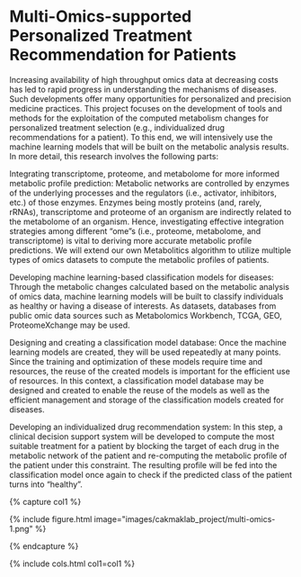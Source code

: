 ---
---

# Multi-Omics-supported Personalized Treatment Recommendation for Patients
Increasing availability of high throughput omics data at decreasing costs has led to rapid progress in understanding the mechanisms of diseases. Such developments offer many opportunities for personalized and precision medicine practices. This project focuses on the development of tools and methods for the exploitation of the computed metabolism changes for personalized treatment selection (e.g., individualized drug recommendations for a patient). To this end, we will intensively use the machine learning models that will be built on the metabolic analysis results. In more detail, this research involves the following parts:

Integrating transcriptome, proteome, and metabolome for more informed metabolic profile prediction: Metabolic networks are controlled by enzymes of the underlying processes and the regulators (i.e., activator, inhibitors, etc.) of those enzymes. Enzymes being mostly proteins (and, rarely, rRNAs), transcriptome and proteome of an organism are indirectly related to the metabolome of an organism. Hence, investigating effective integration strategies among different “ome”s (i.e., proteome, metabolome, and transcriptome) is vital to deriving more accurate metabolic profile predictions. We will extend our own Metabolitics algorithm to utilize multiple types of omics datasets to compute the metabolic profiles of patients.

Developing machine learning-based classification models for diseases: Through the metabolic changes calculated based on the metabolic analysis of omics data, machine learning models will be built to classify individuals as healthy or having a disease of interests. As datasets, databases from public omic data sources such as Metabolomics Workbench, TCGA, GEO, ProteomeXchange may be used.

Designing and creating a classification model database: Once the machine learning models are created, they will be used repeatedly at many points. Since the training and optimization of these models require time and resources, the reuse of the created models is important for the efficient use of resources. In this context, a classification model database may be designed and created to enable the reuse of the models as well as the efficient management and storage of the classification models created for diseases.

Developing an individualized drug recommendation system: In this step, a clinical decision support system will be developed to compute the most suitable treatment for a patient by blocking the target of each drug in the metabolic network of the patient and re-computing the metabolic profile of the patient under this constraint. The resulting profile will be fed into the classification model once again to check if the predicted class of the patient turns into “healthy”.

{% capture col1 %}

{%
  include figure.html
  image="images/cakmaklab_project/multi-omics-1.png"
%}

{% endcapture %}

{% include cols.html col1=col1 %}